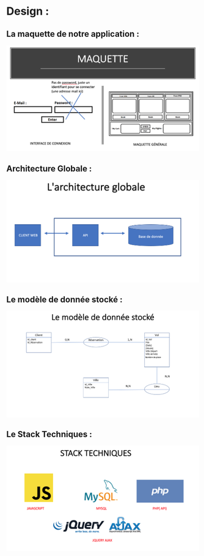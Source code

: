 # Design :

## La maquette de notre application :

  ![Image of Home](https://github.com/MjuM/tp-architecture/blob/IA-Voui/IA-Voui/Projet/Pictures/Maquette.png)







## Architecture Globale :
  
  ![Image of Home](https://github.com/MjuM/tp-architecture/blob/IA-Voui/IA-Voui/Projet/Pictures/ArchitectureGlobale.png)


## Le modèle de donnée stocké :

 ![Image of Home](https://github.com/MjuM/tp-architecture/blob/IA-Voui/IA-Voui/Projet/Pictures/Le%20modèle%20de%20donnée%20stocké.png)
 
## Le Stack Techniques :

![Image of Home](https://github.com/MjuM/tp-architecture/blob/IA-Voui/IA-Voui/Projet/Pictures/StackTechnique.png)
